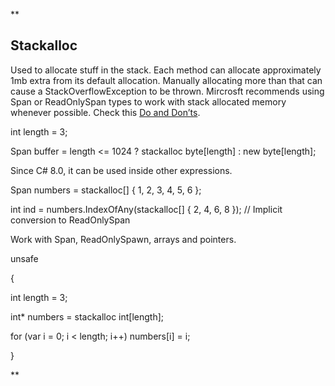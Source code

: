 **

## Stackalloc

Used to allocate stuff in the stack. Each method can allocate approximately 1mb extra from its default allocation. Manually allocating more than that can cause a StackOverflowException to be thrown. Mircrosft recommends using Span<T> or ReadOnlySpan<T> types to work with stack allocated memory whenever possible. Check this [Do and Don’ts](https://vcsjones.dev/stackalloc/).

  

 int length = 3;

 Span<byte> buffer = length <= 1024 ? stackalloc byte[length] : new byte[length];

  

Since C# 8.0, it can be used inside other expressions.

  

 Span<int> numbers = stackalloc[] { 1, 2, 3, 4, 5, 6 };

 int ind = numbers.IndexOfAny(stackalloc[] { 2, 4, 6, 8 }); // Implicit conversion to ReadOnlySpan

  

Work with Span<T>, ReadOnlySpawn<T>, arrays and pointers.

  

 unsafe

 {

 int length = 3;

 int* numbers = stackalloc int[length];

 for (var i = 0; i < length; i++) numbers[i] = i;

 }

**